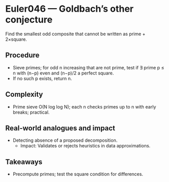 # Euler046 — Goldbach’s other conjecture

Find the smallest odd composite that cannot be written as prime + 2×square.

## Procedure

- Sieve primes; for odd n increasing that are not prime, test if ∃ prime p ≤ n with (n−p) even and (n−p)/2 a perfect square.
- If no such p exists, return n.

## Complexity
- Prime sieve O(N log log N); each n checks primes up to n with early breaks; practical.

## Real-world analogues and impact
- Detecting absence of a proposed decomposition.
  - Impact: Validates or rejects heuristics in data approximations.

## Takeaways
- Precompute primes; test the square condition for differences.
